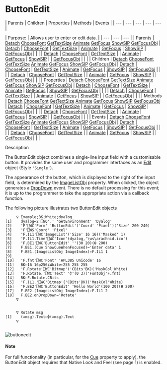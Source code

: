 




<h1 class="heading"><span class="name">ButtonEdit</span></h1>
| Parents | Children | Properties | Methods | Events |
| --- | --- | --- | --- | ---  |

| Purpose: | Allows user to enter or edit data. |
| --- | --- | ---  |
| Parents | [Detach](../a-z/detach.md) [ChooseFont](../a-z/choosefont.md) [GetTextSize](../a-z/gettextsize.md) [Animate](../a-z/animate.md) [GetFocus](../a-z/getfocus.md) [ShowSIP](../a-z/showsip.md) [GetFocusObj](../a-z/getfocusobj.md) | [Detach](../a-z/detach.md) | [ChooseFont](../a-z/choosefont.md) | [GetTextSize](../a-z/gettextsize.md) | [Animate](../a-z/animate.md) | [GetFocus](../a-z/getfocus.md) | [ShowSIP](../a-z/showsip.md) | [GetFocusObj](../a-z/getfocusobj.md) |  |  |
| [Detach](../a-z/detach.md) | [ChooseFont](../a-z/choosefont.md) | [GetTextSize](../a-z/gettextsize.md) |
| [Animate](../a-z/animate.md) | [GetFocus](../a-z/getfocus.md) | [ShowSIP](../a-z/showsip.md) |
| [GetFocusObj](../a-z/getfocusobj.md) |  |  |
| Children | [Detach](../a-z/detach.md) [ChooseFont](../a-z/choosefont.md) [GetTextSize](../a-z/gettextsize.md) [Animate](../a-z/animate.md) [GetFocus](../a-z/getfocus.md) [ShowSIP](../a-z/showsip.md) [GetFocusObj](../a-z/getfocusobj.md) | [Detach](../a-z/detach.md) | [ChooseFont](../a-z/choosefont.md) | [GetTextSize](../a-z/gettextsize.md) | [Animate](../a-z/animate.md) | [GetFocus](../a-z/getfocus.md) | [ShowSIP](../a-z/showsip.md) | [GetFocusObj](../a-z/getfocusobj.md) |  |  |
| [Detach](../a-z/detach.md) | [ChooseFont](../a-z/choosefont.md) | [GetTextSize](../a-z/gettextsize.md) |
| [Animate](../a-z/animate.md) | [GetFocus](../a-z/getfocus.md) | [ShowSIP](../a-z/showsip.md) |
| [GetFocusObj](../a-z/getfocusobj.md) |  |  |
| Properties | [Detach](../a-z/detach.md) [ChooseFont](../a-z/choosefont.md) [GetTextSize](../a-z/gettextsize.md) [Animate](../a-z/animate.md) [GetFocus](../a-z/getfocus.md) [ShowSIP](../a-z/showsip.md) [GetFocusObj](../a-z/getfocusobj.md) | [Detach](../a-z/detach.md) | [ChooseFont](../a-z/choosefont.md) | [GetTextSize](../a-z/gettextsize.md) | [Animate](../a-z/animate.md) | [GetFocus](../a-z/getfocus.md) | [ShowSIP](../a-z/showsip.md) | [GetFocusObj](../a-z/getfocusobj.md) |  |  |
| [Detach](../a-z/detach.md) | [ChooseFont](../a-z/choosefont.md) | [GetTextSize](../a-z/gettextsize.md) |
| [Animate](../a-z/animate.md) | [GetFocus](../a-z/getfocus.md) | [ShowSIP](../a-z/showsip.md) |
| [GetFocusObj](../a-z/getfocusobj.md) |  |  |
| Methods | [Detach](../a-z/detach.md) [ChooseFont](../a-z/choosefont.md) [GetTextSize](../a-z/gettextsize.md) [Animate](../a-z/animate.md) [GetFocus](../a-z/getfocus.md) [ShowSIP](../a-z/showsip.md) [GetFocusObj](../a-z/getfocusobj.md) | [Detach](../a-z/detach.md) | [ChooseFont](../a-z/choosefont.md) | [GetTextSize](../a-z/gettextsize.md) | [Animate](../a-z/animate.md) | [GetFocus](../a-z/getfocus.md) | [ShowSIP](../a-z/showsip.md) | [GetFocusObj](../a-z/getfocusobj.md) |  |  |
| [Detach](../a-z/detach.md) | [ChooseFont](../a-z/choosefont.md) | [GetTextSize](../a-z/gettextsize.md) |
| [Animate](../a-z/animate.md) | [GetFocus](../a-z/getfocus.md) | [ShowSIP](../a-z/showsip.md) |
| [GetFocusObj](../a-z/getfocusobj.md) |  |  |
| Events | [Detach](../a-z/detach.md) [ChooseFont](../a-z/choosefont.md) [GetTextSize](../a-z/gettextsize.md) [Animate](../a-z/animate.md) [GetFocus](../a-z/getfocus.md) [ShowSIP](../a-z/showsip.md) [GetFocusObj](../a-z/getfocusobj.md) | [Detach](../a-z/detach.md) | [ChooseFont](../a-z/choosefont.md) | [GetTextSize](../a-z/gettextsize.md) | [Animate](../a-z/animate.md) | [GetFocus](../a-z/getfocus.md) | [ShowSIP](../a-z/showsip.md) | [GetFocusObj](../a-z/getfocusobj.md) |  |  |
| [Detach](../a-z/detach.md) | [ChooseFont](../a-z/choosefont.md) | [GetTextSize](../a-z/gettextsize.md) |
| [Animate](../a-z/animate.md) | [GetFocus](../a-z/getfocus.md) | [ShowSIP](../a-z/showsip.md) |
| [GetFocusObj](../a-z/getfocusobj.md) |  |  |


Description


The ButtonEdit object combines a single-line input field with a customisable button. It provides the same user and programmer interfaces as an [Edit](../a-z/edit.md) object (Style `'Single'`).



The appearance of the button, which is displayed to the right of the input field, is determined by the [ImageListObj](../a-z/imagelistobj.md) property. When clicked, the object generates a [DropDown](../a-z/dropdown.md) event. There is no default processing for this event; it is up to the programmer to take the appropriate action via a callback function.


The following picture illustrates two ButtonEdit objects
```apl
     ∇ Example;BK;White;dyalog
[1]    dyalog←2 ⎕NQ'.' 'GetEnvironment' 'Dyalog'
[2]    'F'⎕WC'Form' 'ButtonEdit'('Coord' 'Pixel')('Size' 200 240)
[3]    'F'⎕WS'Coord' 'Pixel'
[4]    'F.IL1'⎕WC'ImageList'('Size' 16 16)('Masked' 1)
[5]    'F.IL1.Time'⎕WC'Icon'(dyalog,'\ws\arachnid.ico')
[6]    'F.BE1'⎕WC'ButtonEdit' ''(30 20)(⍬ 200)
[7]    F.BE1.(Cue ShowCueWhenFocused)←'Enter data' 1
[8]    F.BE1.(ImageListObj ImageIndex)←F.IL1 1
[9]
[10]   'F.fnt'⎕WC'Font' 'APL385 Unicode' 16
[11]   BK←16 16⍴256⊥White←255 255 255
[12]   'F.Rotate'⎕WC'Bitmap'('CBits'BK)('MaskCol'White)
[13]   'F.Rotate.'⎕WC'Text' '⌽'(0 3)('FontObj'F.fnt)
[14]   BK←F.Rotate.CBits
[15]   'F.IL1.'⎕WC'Bitmap'('CBits'BK)('MaskCol'White)
[16]   'F.BE2'⎕WC'ButtonEdit' 'Hello World'(100 20)(⍬ 200)
[17]   F.BE2.(ImageListObj ImageIndex)←F.IL1 2
[18]   F.BE2.onDropDown←'Rotate'
     ∇


     ∇ Rotate msg
[1]    (⊃msg).Text←⌽(⊃msg).Text
     ∇


```


![buttonedit](../img/buttonedit.png)

#### Note


For full functionality (in particular, for the [Cue](../a-z/cue.md) property to apply), the ButtonEdit object requires that  Native Look and Feel 
(see page 1)
 is enabled.


